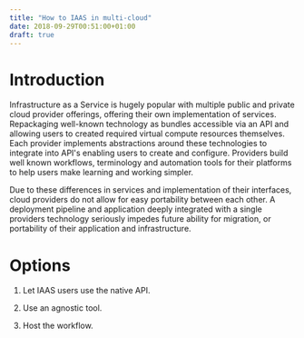 ```yaml
---
title: "How to IAAS in multi-cloud"
date: 2018-09-29T00:51:00+01:00
draft: true
---
```


# Introduction
Infrastructure as a Service is hugely popular with multiple public and private cloud provider offerings, offering their own implementation of services. Repackaging well-known technology as bundles accessible via an API and allowing users to created required virtual compute resources themselves. Each provider implements abstractions around these technologies to integrate into API's enabling users to create and configure. Providers build well known workflows, terminology and automation tools for their platforms to help users make learning and working simpler.

Due to these differences in services and implementation of their interfaces, cloud providers do not allow for easy portability between each other. A deployment pipeline and application deeply integrated with a single providers technology seriously impedes future ability for migration, or portability of their application and infrastructure.

# Options 

1. Let IAAS users use the native API.

2. Use an agnostic tool.

3. Host the workflow.
